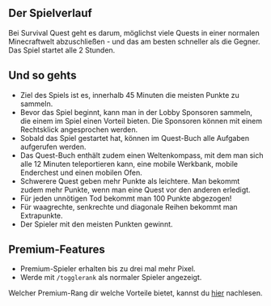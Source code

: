 ## Der Spielverlauf
Bei Survival Quest geht es darum, möglichst viele Quests in einer normalen Minecraftwelt abzuschließen - und das am besten schneller als die Gegner.  
Das Spiel startet alle 2 Stunden.

## Und so gehts
- Ziel des Spiels ist es, innerhalb 45 Minuten die meisten Punkte zu sammeln.
- Bevor das Spiel beginnt, kann man in der Lobby Sponsoren sammeln, die einem im Spiel einen Vorteil bieten. Die Sponsoren können mit einem Rechtsklick angesprochen werden.
- Sobald das Spiel gestartet hat, können im Quest-Buch alle Aufgaben aufgerufen werden.
- Das Quest-Buch enthält zudem einen Weltenkompass, mit dem man sich alle 12 Minuten teleportieren kann, eine mobile Werkbank, mobile Enderchest und einen mobilen Ofen.
- Schwerere Quest geben mehr Punkte als leichtere. Man bekommt zudem mehr Punkte, wenn man eine Quest vor den anderen erledigt.
- Für jeden unnötigen Tod bekommt man 100 Punkte abgezogen!
- Für waagrechte, senkrechte und diagonale Reihen bekommt man Extrapunkte.
- Der Spieler mit den meisten Punkten gewinnt.

## Premium-Features
- Premium-Spieler erhalten bis zu drei mal mehr Pixel.
- Werde mit `/togglerank` als normaler Spieler angezeigt.

Welcher Premium-Rang dir welche Vorteile bietet, kannst du [hier](/ranks/premium/) nachlesen.